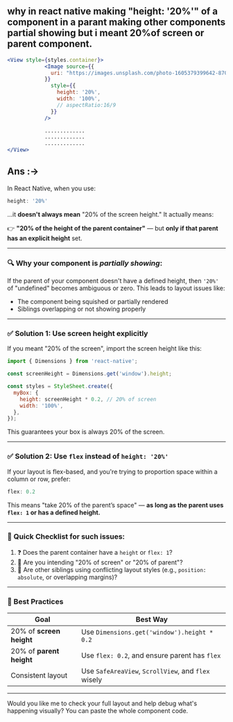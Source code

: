 ## why in react native making "height: '20%'" of a component in a parant  making other components partial showing but i meant 20%of screen or parent component.

```jsx
<View style={styles.container}>
            <Image source={{
              uri: "https://images.unsplash.com/photo-1605379399642-870262d3d051?q=80&w=3006&auto=format&fit=crop&ixlib=rb-4.1.0&ixid=M3wxMjA3fDB8MHxwaG90by1wYWdlfHx8fGVufDB8fHx8fA%3D%3D"
            }}
              style={{
                height: '20%',
                width: '100%',
                // aspectRatio:16/9
              }}
            />

            .............
            .............
            .............
</View>
```
## Ans :->
In React Native, when you use:

```js
height: '20%'
```

…it **doesn't always mean** "20% of the screen height." It actually means:

👉 **"20% of the height of the parent container"** — but **only if that parent has an explicit height** set.

---

### 🔍 Why your component is *partially showing*:

If the parent of your component doesn't have a defined height, then `'20%'` of "undefined" becomes ambiguous or zero. This leads to layout issues like:

* The component being squished or partially rendered
* Siblings overlapping or not showing properly

---

### ✅ Solution 1: Use screen height explicitly

If you meant "20% of the screen", import the screen height like this:

```js
import { Dimensions } from 'react-native';

const screenHeight = Dimensions.get('window').height;

const styles = StyleSheet.create({
  myBox: {
    height: screenHeight * 0.2, // 20% of screen
    width: '100%',
  },
});
```

This guarantees your box is always 20% of the screen.

---

### ✅ Solution 2: Use `flex` instead of `height: '20%'`

If your layout is flex-based, and you're trying to proportion space within a column or row, prefer:

```js
flex: 0.2
```

This means "take 20% of the parent’s space" — **as long as the parent uses `flex: 1` or has a defined height.**

---

### 👣 Quick Checklist for such issues:

1. ❓ Does the parent container have a `height` or `flex: 1`?
2. 🧮 Are you intending "20% of screen" or "20% of parent"?
3. 🧱 Are other siblings using conflicting layout styles (e.g., `position: absolute`, or overlapping margins)?
---

### 🎯 Best Practices

| Goal                     | Best Way                                            |
| ------------------------ | --------------------------------------------------- |
| 20% of **screen height** | Use `Dimensions.get('window').height * 0.2`         |
| 20% of **parent height** | Use `flex: 0.2`, and ensure parent has `flex`       |
| Consistent layout        | Use `SafeAreaView`, `ScrollView`, and `flex` wisely |

---

Would you like me to check your full layout and help debug what's happening visually? You can paste the whole component code.
